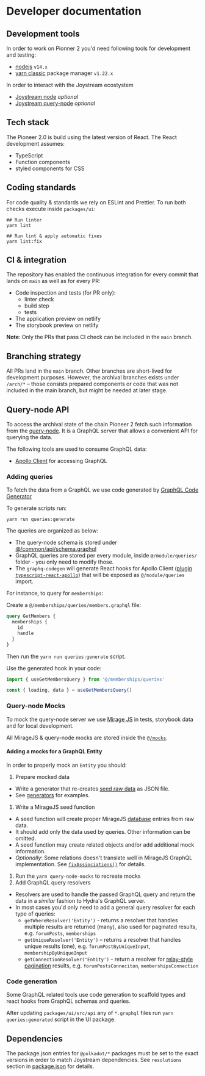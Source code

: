 # Developer documentation

## Development tools

In order to work on Pionner 2 you'd need following tools for development and testing:

- [nodejs](https://nodejs.org) `v14.x`
- [yarn classic](https://classic.yarnpkg.com/en/docs/install) package manager `v1.22.x`

In order to interact with the Joystream ecostystem

- [Joystream node](https://github.com/Joystream/joystream/tree/master/node) _optional_
- [Joystream query-node](https://github.com/Joystream/joystream/tree/query_node/query-node) _optional_

## Tech stack

The Pioneer 2.0 is build using the latest version of React. The React development assumes:

- TypeScript
- Function components
- styled components for CSS

## Coding standards

For code quality & standards we rely on ESLint and Prettier. To run both checks execute inside `packages/ui`:

```shell
## Run linter
yarn lint

## Run lint & apply automatic fixes
yarn lint:fix
```

## CI & integration

The repository has enabled the continuous integration for every commit that lands on `main` as well as for every PR:

- Code inspection and tests (for PR only):
  - linter check
  - build step
  - tests
- The application preview on netlify
- The storybook preview on netlify

**Note**: Only the PRs that pass CI check can be included in the `main` branch.

## Branching strategy

All PRs land in the `main` branch. Other branches are short-lived for development purposes. However, the archival branches exists under `/arch/*` – those consists prepared components or code that was not included in the main branch, but might be needed at later stage.

## Query-node API

To access the archival state of the chain Pioneer 2 fetch such information from the [query-node](https://github.com/Joystream/joystream/tree/query_node/query-node). It is a GraphQL server that allows a convenient API for querying the data.

The following tools are used to consume GraphQL data:
  - [Apollo Client](https://www.apollographql.com/docs/react/) for accessing GraphQL

### Adding queries

To fetch the data from a GraphQL we use code generated by [GraphQL Code Generator](https://www.graphql-code-generator.com/)

To generate scripts run:

```shell
yarn run queries:generate
```

The queries are organized as below:
- The query-node schema is stored under [@/common/api/schema.graphql](packages/ui/src/common/api/schemas/schema.graphql)
- GraphQL queries are stored per every module, inside `@/module/queries/` folder - you only need to modify those.
- The `graphq-codegen` will generate React hooks for Apollo Client ([plugin `typescript-react-apollo`](https://www.graphql-code-generator.com/docs/plugins/typescript-react-apollo)) that will be exposed as `@/module/queries` import.

For instance, to query for `memberships`:

Create a `@/memberships/queries/members.graphql` file:

```graphql
query GetMembers {
  memberships {
    id
    handle
  }
}
```

Then run the `yarn run queries:generate` script.

Use the generated hook in your code:

```ts
import { useGetMembersQuery } from '@/memberships/queries'

const { loading, data } = useGetMembersQuery()
```

### Query-node Mocks

To mock the query-node server we use [Mirage JS](https://miragejs.com/) in tests, storybook data and for local development.

All MirageJS & query-node mocks are stored inside the [`@/mocks`](packages/ui/src/mocks).

#### Adding a mocks for a GraphQL Entity

In order to properly mock an `Entity` you should:

1. Prepare mocked data
  * Write a generator that re-creates [seed raw data](packages/ui/src/mocks/data/raw) as JSON file.
  * See [generators](packages/ui/dev/query-node-mocks/generators) for examples.
1. Write a MirageJS seed function
  * A seed function will create proper MirageJS [database](https://miragejs.com/docs/main-concepts/database/) entries from raw data.
  * It should add only the data used by queries. Other information can be omitted.
  * A seed function may create related objects and/or add additional mock information.
  * *Optionally*: Some relations doesn't translate well in MirageJS GraphQL implementation. See [`fixAssiociations()`](https://github.com/Joystream/pioneer/blob/e9e609dadc3c65ed2410c301904836f2868df9dc/packages/ui/src/mocks/server.ts#L27) for details.
1. Run the `yarn query-node-mocks` to recreate mocks
1. Add GraphQL query resolvers
  * Resolvers are used to handle the passed GraphQL query and return the data in a _similar_ fashion to Hydra's GraphQL server.
  * In most cases you'd only need to add a general query resolver for each type of queries:
    * `getWhereResolver('Entity')` - returns a resolver that handles multiple results are returned (many), also used for paginated results, e.g. `forumPosts`, `memberships`
    * `getUniqueResolver('Entity')` – returns a resolver that handles unique results (one), e.g. `forumPostByUniqueInput`, `membershipByUniqueInput`
    * `getConnectionResolver('Entity')` - return a resolver for [relay-style pagination](https://relay.dev/graphql/connections.htm) results, e.g. `forumPostsConneciton`, `membershipsConnection`

### Code generation

Some GraphQL related tools use code generation to scaffold types and react hooks from GraphQL schemas and queries.

After updating `packages/ui/src/api` any of `*.graphql` files run `yarn queries:generated` script in the UI package.

## Dependencies

The package.json entries for `@polkadot/*` packages must be set to the exact versions in order to match Joystream dependencies. See `resolutions` section in [package.json](/package.json) for details.
